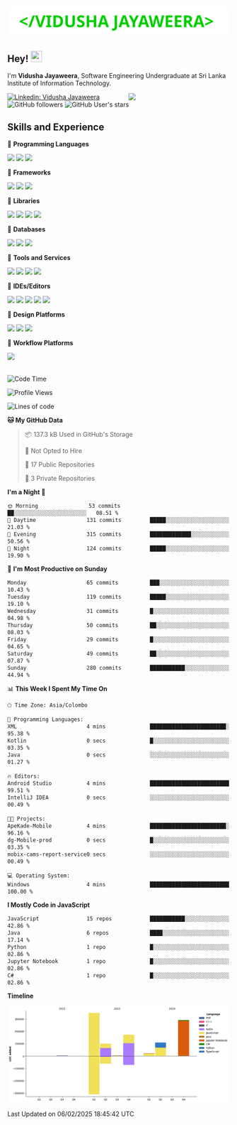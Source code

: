 <h1 align="center">
  <img src="https://raw.githubusercontent.com/Vidusha-Jayaweera/Vidusha-Jayaweera/master/name.svg" alt="Marton Lederer" />
</h1>

## Hey! <img src="https://media.giphy.com/media/hvRJCLFzcasrR4ia7z/giphy.gif" width="25px" height="25px">  
I'm <strong>Vidusha Jayaweera</strong>, Software Engineering Undergraduate at Sri Lanka Institute of Information Technology.

<img align='right' src="https://media.giphy.com/media/M9gbBd9nbDrOTu1Mqx/giphy.gif" width="230">


[![Linkedin: Vidusha Jayaweera](https://img.shields.io/badge/-Vidusha_Jayaweera-blue?style=flat-square&logo=Linkedin&logoColor=white&link=https://www.linkedin.com/in/vidusha-t-jayaweera/)](https://www.linkedin.com/in/vidusha-t-jayaweera/)
![GitHub followers](https://img.shields.io/github/followers/vidusha-jayaweera?style=social)
![GitHub User's stars](https://img.shields.io/github/stars/vidusha-jayaweera?style=social)

## Skills and Experience
🔴 <strong>Programming Languages</strong>

![](https://img.shields.io/badge/JavaScript-F7DF1E?style=for-the-badge&logo=javascript&logoColor=black)
![](https://img.shields.io/badge/Java-ED8B00?style=for-the-badge&logo=java&logoColor=white)
![](https://img.shields.io/badge/Kotlin-0095D5?&style=for-the-badge&logo=kotlin&logoColor=white)

🔴 <strong>Frameworks</strong>

![](https://img.shields.io/badge/Spring-6DB33F?style=for-the-badge&logo=spring&logoColor=white)
![](https://img.shields.io/badge/Spring_Boot-F2F4F9?style=for-the-badge&logo=spring-boot)
![](https://img.shields.io/badge/Bootstrap-563D7C?style=for-the-badge&logo=bootstrap&logoColor=white)

🔴 <strong>Libraries</strong>

![](https://img.shields.io/badge/Express.js-000000?style=for-the-badge&logo=express&logoColor=white)
![](https://img.shields.io/badge/React-20232A?style=for-the-badge&logo=react&logoColor=61DAFB)
![](https://img.shields.io/badge/Node.js-339933?style=for-the-badge&logo=nodedotjs&logoColor=white)
![](https://img.shields.io/badge/Material--UI-0081CB?style=for-the-badge&logo=material-ui&logoColor=white)

🔴 <strong>Databases</strong>

![](	https://img.shields.io/badge/MongoDB-4EA94B?style=for-the-badge&logo=mongodb&logoColor=white)
![](	https://img.shields.io/badge/SQLite-07405E?style=for-the-badge&logo=sqlite&logoColor=white)
![](	https://img.shields.io/badge/MySQL-00000F?style=for-the-badge&logo=mysql&logoColor=white)

🔴 <strong>Tools and Services</strong>

![](https://img.shields.io/badge/Git-F05032?style=for-the-badge&logo=git&logoColor=white)
![](https://img.shields.io/badge/Postman-FF6C37?style=for-the-badge&logo=postman&logoColor=white)
![](https://img.shields.io/badge/Insomnia-black?style=for-the-badge&logo=insomnia&logoColor=5849BE)
![](https://img.shields.io/badge/firebase-ffca28?style=for-the-badge&logo=firebase&logoColor=white)

🔴 <strong>IDEs/Editors</strong>

![](https://img.shields.io/badge/Visual_Studio_Code-0078D4?style=for-the-badge&logo=visual%20studio%20code&logoColor=white)
![](https://img.shields.io/badge/IntelliJ_IDEA-000000.svg?style=for-the-badge&logo=intellij-idea&logoColor=white)
![](https://img.shields.io/badge/Android%20Studio-3DDC84.svg?style=for-the-badge&logo=android-studio&logoColor=white)
![](https://img.shields.io/badge/Eclipse-2C2255?style=for-the-badge&logo=eclipse&logoColor=white)
![](https://img.shields.io/badge/sublime_text-%23575757.svg?&style=for-the-badge&logo=sublime-text&logoColor=important)

🔴 <strong>Design Platforms</strong>

![](https://img.shields.io/badge/Canva-%2300C4CC.svg?&style=for-the-badge&logo=Canva&logoColor=white)
![](https://img.shields.io/badge/Figma-F24E1E?style=for-the-badge&logo=figma&logoColor=white)
![](https://img.shields.io/badge/Adobe%20Photoshop-31A8FF?style=for-the-badge&logo=Adobe%20Photoshop&logoColor=black)

🔴 <strong>Workflow Platforms</strong>

![](https://img.shields.io/badge/Jira-0052CC?style=for-the-badge&logo=Jira&logoColor=white)
<br><br>

<!--START_SECTION:waka-->
![Code Time](http://img.shields.io/badge/Code%20Time-261%20hrs%2028%20mins-blue)

![Profile Views](http://img.shields.io/badge/Profile%20Views-0-blue)

![Lines of code](https://img.shields.io/badge/From%20Hello%20World%20I%27ve%20Written-1.1%20million%20lines%20of%20code-blue)

**🐱 My GitHub Data** 

> 📦 137.3 kB Used in GitHub's Storage 
 > 
> 🚫 Not Opted to Hire
 > 
> 📜 17 Public Repositories 
 > 
> 🔑 3 Private Repositories 
 > 
**I'm a Night 🦉** 

```text
🌞 Morning                53 commits          ██░░░░░░░░░░░░░░░░░░░░░░░   08.51 % 
🌆 Daytime                131 commits         █████░░░░░░░░░░░░░░░░░░░░   21.03 % 
🌃 Evening                315 commits         █████████████░░░░░░░░░░░░   50.56 % 
🌙 Night                  124 commits         █████░░░░░░░░░░░░░░░░░░░░   19.90 % 
```
📅 **I'm Most Productive on Sunday** 

```text
Monday                   65 commits          ███░░░░░░░░░░░░░░░░░░░░░░   10.43 % 
Tuesday                  119 commits         █████░░░░░░░░░░░░░░░░░░░░   19.10 % 
Wednesday                31 commits          █░░░░░░░░░░░░░░░░░░░░░░░░   04.98 % 
Thursday                 50 commits          ██░░░░░░░░░░░░░░░░░░░░░░░   08.03 % 
Friday                   29 commits          █░░░░░░░░░░░░░░░░░░░░░░░░   04.65 % 
Saturday                 49 commits          ██░░░░░░░░░░░░░░░░░░░░░░░   07.87 % 
Sunday                   280 commits         ███████████░░░░░░░░░░░░░░   44.94 % 
```


📊 **This Week I Spent My Time On** 

```text
🕑︎ Time Zone: Asia/Colombo

💬 Programming Languages: 
XML                      4 mins              ████████████████████████░   95.38 % 
Kotlin                   0 secs              █░░░░░░░░░░░░░░░░░░░░░░░░   03.35 % 
Java                     0 secs              ░░░░░░░░░░░░░░░░░░░░░░░░░   01.27 % 

🔥 Editors: 
Android Studio           4 mins              █████████████████████████   99.51 % 
IntelliJ IDEA            0 secs              ░░░░░░░░░░░░░░░░░░░░░░░░░   00.49 % 

🐱‍💻 Projects: 
ApeKade-Mobile           4 mins              ████████████████████████░   96.16 % 
dg-Mobile-prod           0 secs              █░░░░░░░░░░░░░░░░░░░░░░░░   03.35 % 
mobix-cams-report-service0 secs              ░░░░░░░░░░░░░░░░░░░░░░░░░   00.49 % 

💻 Operating System: 
Windows                  4 mins              █████████████████████████   100.00 % 
```

**I Mostly Code in JavaScript** 

```text
JavaScript               15 repos            ███████████░░░░░░░░░░░░░░   42.86 % 
Java                     6 repos             ████░░░░░░░░░░░░░░░░░░░░░   17.14 % 
Python                   1 repo              █░░░░░░░░░░░░░░░░░░░░░░░░   02.86 % 
Jupyter Notebook         1 repo              █░░░░░░░░░░░░░░░░░░░░░░░░   02.86 % 
C#                       1 repo              █░░░░░░░░░░░░░░░░░░░░░░░░   02.86 % 
```



**Timeline**

![Lines of Code chart](https://raw.githubusercontent.com/Vidusha-Jayaweera/Vidusha-Jayaweera/main/assets/bar_graph.png)


 Last Updated on 06/02/2025 18:45:42 UTC
<!--END_SECTION:waka-->
